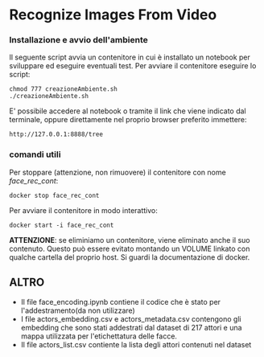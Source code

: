 # Recognize Images From Video

### Installazione e avvio dell'ambiente

Il seguente script avvia un contenitore in cui è installato un notebook per sviluppare ed eseguire eventuali test. Per avviare il contenitore eseguire lo script:

```
chmod 777 creazioneAmbiente.sh 
./creazioneAmbiente.sh
```

E' possibile accedere al notebook o tramite il link che viene indicato dal terminale, oppure direttamente nel proprio browser preferito immettere:

```
http://127.0.0.1:8888/tree
```

### comandi utili 

Per stoppare (attenzione, non rimuovere) il contenitore con nome *face_rec_cont*:

```
docker stop face_rec_cont
```
Per avviare il contenitore in modo interattivo:

```
docker start -i face_rec_cont
```

**ATTENZIONE**: se eliminiamo un contenitore, viene eliminato anche il suo contenuto. Questo può essere evitato montando un VOLUME linkato con qualche cartella del proprio host. Si guardi la documentazione di docker.

## ALTRO

- Il file face_encoding.ipynb contiene il codice che è stato per l'addestramento(da non utilizzare)
- I file actors_embedding.csv e actors_metadata.csv contengono gli embedding che sono stati addestrati dal dataset di 217 attori e una mappa utilizzata per l'etichettatura delle facce.
- Il file actors_list.csv contiente la lista degli attori contenuti nel dataset
